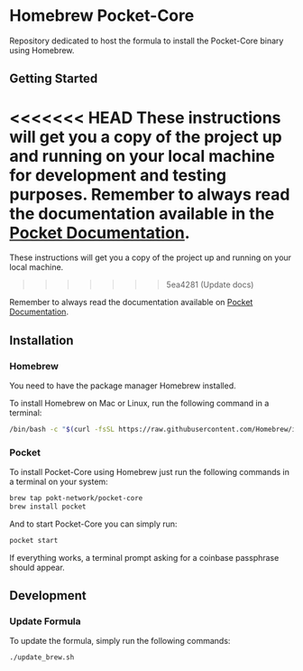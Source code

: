 # Homebrew Pocket-Core <!-- omit in toc -->

Repository dedicated to host the formula to install the Pocket-Core binary using Homebrew.

## Getting Started

<<<<<<< HEAD
These instructions will get you a copy of the project up and running on your local machine for development and testing purposes. Remember to always read the documentation available in the [Pocket Documentation](https://docs.pokt.network/docs).
=======
These instructions will get you a copy of the project up and running on your local
machine.

> > > > > > > 5ea4281 (Update docs)

Remember to always read the documentation available on [Pocket Documentation](https://docs.pokt.network/docs).

## Installation

### Homebrew

You need to have the package manager Homebrew installed.

To install Homebrew on Mac or Linux, run the following command in a terminal:

```bash
/bin/bash -c "$(curl -fsSL https://raw.githubusercontent.com/Homebrew/install/HEAD/install.sh)"
```

### Pocket

To install Pocket-Core using Homebrew just run the following commands in a terminal on your system:

```bash
brew tap pokt-network/pocket-core
brew install pocket
```

And to start Pocket-Core you can simply run:

```bash
pocket start
```

If everything works, a terminal prompt asking for a coinbase passphrase should appear.

## Development

### Update Formula

To update the formula, simply run the following commands:

```bash
./update_brew.sh
```

